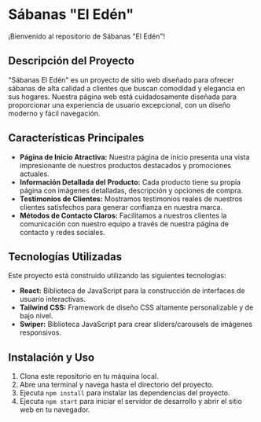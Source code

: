 # Sábanas "El Edén"

¡Bienvenido al repositorio de Sábanas "El Edén"!

## Descripción del Proyecto

"Sábanas El Edén" es un proyecto de sitio web diseñado para ofrecer sábanas de alta calidad a clientes que buscan comodidad y elegancia en sus hogares. Nuestra página web está cuidadosamente diseñada para proporcionar una experiencia de usuario excepcional, con un diseño moderno y fácil navegación.

## Características Principales

- **Página de Inicio Atractiva:** Nuestra página de inicio presenta una vista impresionante de nuestros productos destacados y promociones actuales.
- **Información Detallada del Producto:** Cada producto tiene su propia página con imágenes detalladas, descripción y opciones de compra.
- **Testimonios de Clientes:** Mostramos testimonios reales de nuestros clientes satisfechos para generar confianza en nuestra marca.
- **Métodos de Contacto Claros:** Facilitamos a nuestros clientes la comunicación con nuestro equipo a través de nuestra página de contacto y redes sociales.

## Tecnologías Utilizadas

Este proyecto está construido utilizando las siguientes tecnologías:

- **React:** Biblioteca de JavaScript para la construcción de interfaces de usuario interactivas.
- **Tailwind CSS:** Framework de diseño CSS altamente personalizable y de bajo nivel.
- **Swiper:** Biblioteca JavaScript para crear sliders/carousels de imágenes responsivos.

## Instalación y Uso

1. Clona este repositorio en tu máquina local.
2. Abre una terminal y navega hasta el directorio del proyecto.
3. Ejecuta `npm install` para instalar las dependencias del proyecto.
4. Ejecuta `npm start` para iniciar el servidor de desarrollo y abrir el sitio web en tu navegador.
